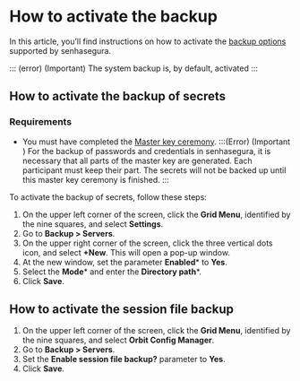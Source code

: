 # How to activate the backup

In this article, you’ll find instructions on how to activate the [backup options](/v3-32/docs/installation-backup-overview) supported by senhasegura. 

::: (error) (Important)
The system backup is, by default, activated
:::

## How to activate the backup of secrets

### Requirements

* You must have completed the [Master key ceremony](/v3-32/docs/master-key-ceremony).
:::(Error) (Important )
For the backup of passwords and credentials in senhasegura, it is necessary that all parts of the master key are generated. Each participant must keep their part. The secrets will not be backed up until this master key ceremony is finished.
:::

To activate the backup of secrets, follow these steps:

1. On the upper left corner of the screen, click the **Grid Menu**, identified by the nine squares, and select **Settings**. 
2. Go to **Backup > Servers**. 
3. On the upper right corner of the screen, click the three vertical dots icon, and select **+New**. This will open a pop-up window.
4. At the new window, set the parameter **Enabled*** to **Yes**.
5. Select the **Mode*** and enter the **Directory path***.
6. Click **Save**. 

## How to activate the session file backup

1. On the upper left corner of the screen, click the **Grid Menu**, identified by the nine squares, and select **Orbit Config Manager**. 
2. Go to **Backup > Servers**.
3. Set the **Enable session file backup?** parameter to **Yes**.
4. Click **Save**. 
